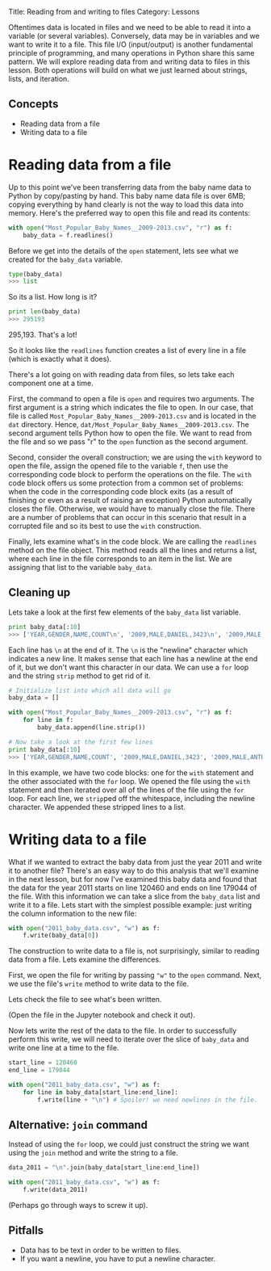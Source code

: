 Title: Reading from and writing to files
Category: Lessons

Oftentimes data is located in files and we need to be able to read it into a variable (or several variables). Conversely, data may be in variables and we want to write it to a file. This file I/O (input/output) is another fundamental principle of programming, and many operations in Python share this same pattern. We will explore reading data from and writing data to files in this lesson. Both operations will build on what we just learned about strings, lists, and iteration.


Concepts
--------
* Reading data from a file
* Writing data to a file


Reading data from a file
========================
Up to this point we've been transferring data from the baby name data to Python by copy/pasting by hand. This baby name data file is over 6MB; copying everything by hand clearly is not the way to load this data into memory. Here's the preferred way to open this file and read its contents:


```python
with open("Most_Popular_Baby_Names__2009-2013.csv", "r") as f:
    baby_data = f.readlines()
```

Before we get into the details of the `open` statement, lets see what we created for the `baby_data` variable.

```python
type(baby_data)
>>> list
```

So its a list. How long is it?

```python
print len(baby_data)
>>> 295193
```

295,193. That's a lot!

So it looks like the `readlines` function creates a list of every line in a file (which is exactly what it does).

There's a lot going on with reading data from files, so lets take each component one at a time.

First, the command to open a file is `open` and requires two arguments. The first argument is a string which indicates the file to open. In our case, that file is called `Most_Popular_Baby_Names__2009-2013.csv` and is located in the `dat` directory. Hence, `dat/Most_Popular_Baby_Names__2009-2013.csv`. The second argument tells Python how to open the file. We want to read from the file and so we pass "r" to the `open` function as the second argument.

Second, consider the overall construction; we are using the `with` keyword to open the file, assign the opened file to the variable `f`, then use the corresponding code block to perform the operations on the file. The `with` code block offers us some protection from a common set of problems: when the code in the corresponding code block exits (as a result of finishing or even as a result of raising an exception) Python automatically closes the file. Otherwise, we would have to manually close the file. There are a number of problems that can occur in this scenario that result in a corrupted file and so its best to use the `with` construction.

Finally, lets examine what's in the code block. We are calling the `readlines` method on the file object. This method reads all the lines and returns a list, where each line in the file corresponds to an item in the list. We are assigning that list to the variable `baby_data`.


Cleaning up
-----------
Lets take a look at the first few elements of the `baby_data` list variable.

```python
print baby_data[:10]
>>> ['YEAR,GENDER,NAME,COUNT\n', '2009,MALE,DANIEL,3423\n', '2009,MALE,ANTHONY,3106\n', '2009,MALE,ANGEL,3058\n', '2009,MALE,JACOB,2978\n', '2009,MALE,ALEXANDER,2905\n', '2009,MALE,ETHAN,2687\n', '2009,MALE,DAVID,2648\n', '2009,MALE,ANDREW,2605\n', '2009,MALE,MATTHEW,2435\n']
```

Each line has `\n` at the end of it. The `\n` is the "newline" character which indicates a new line. It makes sense that each line has a newline at the end of it, but we don't want this character in our data. We can use a `for` loop and the string `strip` method to get rid of it.

```python
# Initialize list into which all data will go
baby_data = []

with open("Most_Popular_Baby_Names__2009-2013.csv", "r") as f:
    for line in f:
        baby_data.append(line.strip())

# Now take a look at the first few lines
print baby_data[:10]
>>> ['YEAR,GENDER,NAME,COUNT', '2009,MALE,DANIEL,3423', '2009,MALE,ANTHONY,3106', '2009,MALE,ANGEL,3058', '2009,MALE,JACOB,2978', '2009,MALE,ALEXANDER,2905', '2009,MALE,ETHAN,2687', '2009,MALE,DAVID,2648', '2009,MALE,ANDREW,2605', '2009,MALE,MATTHEW,2435']
```

In this example, we have two code blocks: one for the `with` statement and the other associated with the `for` loop. We opened the file using the `with` statement and then iterated over all of the lines of the file using the `for` loop. For each line, we `strip`ped off the whitespace, including the newline character. We appended these stripped lines to a list.


Writing data to a file
======================
What if we wanted to extract the baby data from just the year 2011 and write it to another file? There's an easy way to do this analysis that we'll examine in the next lesson, but for now I've examined this baby data and found that the data for the year 2011 starts on line 120460 and ends on line 179044 of the file. With this information we can take a slice from the `baby_data` list and write it to a file. Lets start with the simplest possible example: just writing the column information to the new file:


```python
with open("2011_baby_data.csv", "w") as f:
    f.write(baby_data[0])
```

The construction to write data to a file is, not surprisingly, similar to reading data from a file. Lets examine the differences.

First, we open the file for writing by passing `"w"` to the `open` command. Next, we use the file's `write` method to write data to the file.

Lets check the file to see what's been written.

(Open the file in the Jupyter notebook and check it out).

Now lets write the rest of the data to the file. In order to successfully perform this write, we will need to iterate over the slice of `baby_data` and write one line at a time to the file.

```python
start_line = 120460
end_line = 179044

with open("2011_baby_data.csv", "w") as f:
    for line in baby_data[start_line:end_line]:
        f.write(line + "\n") # Spoiler! we need newlines in the file.
```


Alternative: `join` command
---------------------------
Instead of using the `for` loop, we could just construct the string we want using the `join` method and write the string to a file.

```python
data_2011 = "\n".join(baby_data[start_line:end_line])

with open("2011_baby_data.csv", "w") as f:
    f.write(data_2011)
```

(Perhaps go through ways to screw it up).


Pitfalls
--------
* Data has to be text in order to be written to files.
* If you want a newline, you have to put a newline character.
